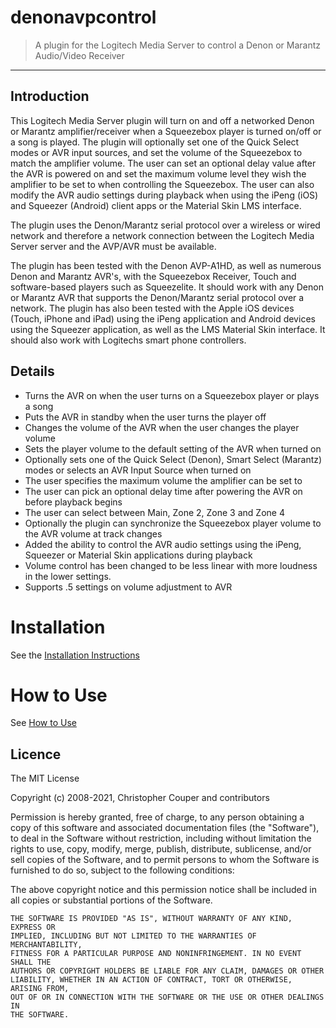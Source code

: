 # denonavpcontrol
> A plugin for the Logitech Media Server to control a Denon or Marantz Audio/Video Receiver

---

## Introduction
This Logitech Media Server plugin will turn on and off a networked Denon or Marantz amplifier/receiver when a Squeezebox player is turned on/off or a song is played. The plugin will optionally set one of the Quick Select modes or AVR input sources, and set the volume of the Squeezebox to match the amplifier volume. The user can set an optional delay value after the AVR is powered on and set the maximum volume level they wish the amplifier to be set to when controlling the Squeezebox. The user can also modify the AVR audio settings during playback when using the iPeng (iOS) and Squeezer (Android) client apps or the Material Skin LMS interface.

The plugin uses the Denon/Marantz serial protocol over a wireless or wired network and therefore a network connection between the Logitech Media Server server and the AVP/AVR must be available.

The plugin has been tested with the Denon AVP-A1HD, as well as numerous Denon and Marantz AVR's, with the Squeezebox Receiver, Touch and software-based players such as Squeezelite. It should work with any Denon or Marantz AVR that supports the Denon/Marantz serial protocol over a network. The plugin has also been tested with the Apple iOS devices (Touch, iPhone and iPad) using the iPeng application and Android devices using the Squeezer application, as well as the LMS Material Skin interface. It should also work with Logitechs smart phone controllers.

## Details
  * Turns the AVR on when the user turns on a Squeezebox player or plays a song
  * Puts the AVR in standby when the user turns the player off
  * Changes the volume of the AVR when the user changes the player volume
  * Sets the player volume to the default setting of the AVR when turned on
  * Optionally sets one of the Quick Select (Denon), Smart Select (Marantz) modes or selects an AVR Input Source when turned on
  * The user specifies the maximum volume the amplifier can be set to
  * The user can pick an optional delay time after powering the AVR on before playback begins
  * The user can select between Main, Zone 2, Zone 3 and Zone 4
  * Optionally the plugin can synchronize the Squeezebox player volume to the AVR volume at track changes
  * Added the ability to control the AVR audio settings using the iPeng, Squeezer or Material Skin applications during playback
  * Volume control has been changed to be less linear with more loudness in the lower settings.
  * Supports .5 settings on volume adjustment to AVR
  
# Installation
See the [Installation Instructions](https://github.com/aesculus/denonavpcontrol/wiki/Installation-Instructions)

# How to Use
See [How to Use](https://github.com/aesculus/denonavpcontrol/wiki/How-to-Use)
## Licence

The MIT License

Copyright (c) 2008-2021, Christopher Couper and contributors

Permission is hereby granted, free of charge, to any person obtaining a copy
of this software and associated documentation files (the "Software"), to deal
in the Software without restriction, including without limitation the rights
to use, copy, modify, merge, publish, distribute, sublicense, and/or sell
copies of the Software, and to permit persons to whom the Software is
furnished to do so, subject to the following conditions:

The above copyright notice and this permission notice shall be included in
all copies or substantial portions of the Software.

```
THE SOFTWARE IS PROVIDED "AS IS", WITHOUT WARRANTY OF ANY KIND, EXPRESS OR
IMPLIED, INCLUDING BUT NOT LIMITED TO THE WARRANTIES OF MERCHANTABILITY,
FITNESS FOR A PARTICULAR PURPOSE AND NONINFRINGEMENT. IN NO EVENT SHALL THE
AUTHORS OR COPYRIGHT HOLDERS BE LIABLE FOR ANY CLAIM, DAMAGES OR OTHER
LIABILITY, WHETHER IN AN ACTION OF CONTRACT, TORT OR OTHERWISE, ARISING FROM,
OUT OF OR IN CONNECTION WITH THE SOFTWARE OR THE USE OR OTHER DEALINGS IN
THE SOFTWARE.
```
